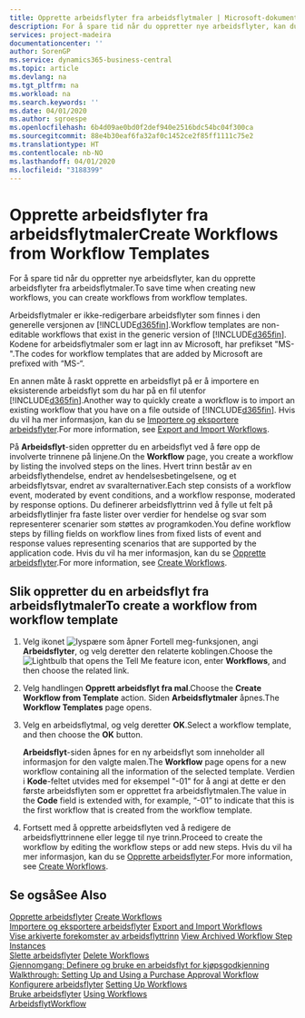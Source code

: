 ```yaml
---
title: Opprette arbeidsflyter fra arbeidsflytmaler | Microsoft-dokumentasjon
description: For å spare tid når du oppretter nye arbeidsflyter, kan du opprette arbeidsflyter fra arbeidsflytmaler.
services: project-madeira
documentationcenter: ''
author: SorenGP
ms.service: dynamics365-business-central
ms.topic: article
ms.devlang: na
ms.tgt_pltfrm: na
ms.workload: na
ms.search.keywords: ''
ms.date: 04/01/2020
ms.author: sgroespe
ms.openlocfilehash: 6b4d09ae0bd0f2def940e2516bdc54bc04f300ca
ms.sourcegitcommit: 88e4b30eaf6fa32af0c1452ce2f85ff1111c75e2
ms.translationtype: HT
ms.contentlocale: nb-NO
ms.lasthandoff: 04/01/2020
ms.locfileid: "3188399"
---
```

# <a name="create-workflows-from-workflow-templates"></a><span data-ttu-id="b76cf-103">Opprette arbeidsflyter fra arbeidsflytmaler</span><span class="sxs-lookup"><span data-stu-id="b76cf-103">Create Workflows from Workflow Templates</span></span>
<span data-ttu-id="b76cf-104">For å spare tid når du oppretter nye arbeidsflyter, kan du opprette arbeidsflyter fra arbeidsflytmaler.</span><span class="sxs-lookup"><span data-stu-id="b76cf-104">To save time when creating new workflows, you can create workflows from workflow templates.</span></span>  

 <span data-ttu-id="b76cf-105">Arbeidsflytmaler er ikke-redigerbare arbeidsflyter som finnes i den generelle versjonen av [!INCLUDE[d365fin](includes/d365fin_md.md)].</span><span class="sxs-lookup"><span data-stu-id="b76cf-105">Workflow templates are non-editable workflows that exist in the generic version of [!INCLUDE[d365fin](includes/d365fin_md.md)].</span></span> <span data-ttu-id="b76cf-106">Kodene for arbeidsflytmaler som er lagt inn av Microsoft, har prefikset "MS-".</span><span class="sxs-lookup"><span data-stu-id="b76cf-106">The codes for workflow templates that are added by Microsoft are prefixed with “MS-“.</span></span>  

 <span data-ttu-id="b76cf-107">En annen måte å raskt opprette en arbeidsflyt på er å importere en eksisterende arbeidsflyt som du har på en fil utenfor [!INCLUDE[d365fin](includes/d365fin_md.md)].</span><span class="sxs-lookup"><span data-stu-id="b76cf-107">Another way to quickly create a workflow is to import an existing workflow that you have on a file outside of [!INCLUDE[d365fin](includes/d365fin_md.md)].</span></span> <span data-ttu-id="b76cf-108">Hvis du vil ha mer informasjon, kan du se [Importere og eksportere arbeidsflyter](across-how-to-export-and-import-workflows.md).</span><span class="sxs-lookup"><span data-stu-id="b76cf-108">For more information, see [Export and Import Workflows](across-how-to-export-and-import-workflows.md).</span></span>  

<span data-ttu-id="b76cf-109">På **Arbeidsflyt**-siden oppretter du en arbeidsflyt ved å føre opp de involverte trinnene på linjene.</span><span class="sxs-lookup"><span data-stu-id="b76cf-109">On the **Workflow** page, you create a workflow by listing the involved steps on the lines.</span></span> <span data-ttu-id="b76cf-110">Hvert trinn består av en arbeidsflythendelse, endret av hendelsesbetingelsene, og et arbeidsflytsvar, endret av svaralternativer.</span><span class="sxs-lookup"><span data-stu-id="b76cf-110">Each step consists of a workflow event, moderated by event conditions, and a workflow response, moderated by response options.</span></span> <span data-ttu-id="b76cf-111">Du definerer arbeidsflyttrinn ved å fylle ut felt på arbeidsflytlinjer fra faste lister over verdier for hendelse og svar som representerer scenarier som støttes av programkoden.</span><span class="sxs-lookup"><span data-stu-id="b76cf-111">You define workflow steps by filling fields on workflow lines from fixed lists of event and response values representing scenarios that are supported by the application code.</span></span> <span data-ttu-id="b76cf-112">Hvis du vil ha mer informasjon, kan du se [Opprette arbeidsflyter](across-how-to-create-workflows.md).</span><span class="sxs-lookup"><span data-stu-id="b76cf-112">For more information, see [Create Workflows](across-how-to-create-workflows.md).</span></span>  

## <a name="to-create-a-workflow-from-workflow-template"></a><span data-ttu-id="b76cf-113">Slik oppretter du en arbeidsflyt fra arbeidsflytmaler</span><span class="sxs-lookup"><span data-stu-id="b76cf-113">To create a workflow from workflow template</span></span>  
1.  <span data-ttu-id="b76cf-114">Velg ikonet ![lyspære som åpner Fortell meg-funksjonen](media/ui-search/search_small.png "Fortell hva du vil gjøre"), angi **Arbeidsflyter**, og velg deretter den relaterte koblingen.</span><span class="sxs-lookup"><span data-stu-id="b76cf-114">Choose the ![Lightbulb that opens the Tell Me feature](media/ui-search/search_small.png "Tell me what you want to do") icon, enter **Workflows**, and then choose the related link.</span></span>  
2.  <span data-ttu-id="b76cf-115">Velg handlingen **Opprett arbeidsflyt fra mal**.</span><span class="sxs-lookup"><span data-stu-id="b76cf-115">Choose the **Create Workflow from Template** action.</span></span> <span data-ttu-id="b76cf-116">Siden **Arbeidsflytmaler** åpnes.</span><span class="sxs-lookup"><span data-stu-id="b76cf-116">The **Workflow Templates** page opens.</span></span>  
3.  <span data-ttu-id="b76cf-117">Velg en arbeidsflytmal, og velg deretter **OK**.</span><span class="sxs-lookup"><span data-stu-id="b76cf-117">Select a workflow template, and then choose the **OK** button.</span></span>  

     <span data-ttu-id="b76cf-118">**Arbeidsflyt**-siden åpnes for en ny arbeidsflyt som inneholder all informasjon for den valgte malen.</span><span class="sxs-lookup"><span data-stu-id="b76cf-118">The **Workflow** page opens for a new workflow containing all the information of the selected template.</span></span> <span data-ttu-id="b76cf-119">Verdien i **Kode**-feltet utvides med for eksempel "-01" for å angi at dette er den første arbeidsflyten som er opprettet fra arbeidsflytmalen.</span><span class="sxs-lookup"><span data-stu-id="b76cf-119">The value in the **Code** field is extended with, for example, “-01” to indicate that this is the first workflow that is created from the workflow template.</span></span>  
4.  <span data-ttu-id="b76cf-120">Fortsett med å opprette arbeidsflyten ved å redigere de arbeidsflyttrinnene eller legge til nye trinn.</span><span class="sxs-lookup"><span data-stu-id="b76cf-120">Proceed to create the workflow by editing the workflow steps or add new steps.</span></span> <span data-ttu-id="b76cf-121">Hvis du vil ha mer informasjon, kan du se [Opprette arbeidsflyter](across-how-to-create-workflows.md).</span><span class="sxs-lookup"><span data-stu-id="b76cf-121">For more information, see [Create Workflows](across-how-to-create-workflows.md).</span></span>  

## <a name="see-also"></a><span data-ttu-id="b76cf-122">Se også</span><span class="sxs-lookup"><span data-stu-id="b76cf-122">See Also</span></span>  
 <span data-ttu-id="b76cf-123">[Opprette arbeidsflyter](across-how-to-create-workflows.md) </span><span class="sxs-lookup"><span data-stu-id="b76cf-123">[Create Workflows](across-how-to-create-workflows.md) </span></span>  
 <span data-ttu-id="b76cf-124">[Importere og eksportere arbeidsflyter](across-how-to-export-and-import-workflows.md) </span><span class="sxs-lookup"><span data-stu-id="b76cf-124">[Export and Import Workflows](across-how-to-export-and-import-workflows.md) </span></span>  
 <span data-ttu-id="b76cf-125">[Vise arkiverte forekomster av arbeidsflyttrinn](across-how-to-view-archived-workflow-step-instances.md) </span><span class="sxs-lookup"><span data-stu-id="b76cf-125">[View Archived Workflow Step Instances](across-how-to-view-archived-workflow-step-instances.md) </span></span>  
 <span data-ttu-id="b76cf-126">[Slette arbeidsflyter](across-how-to-delete-workflows.md) </span><span class="sxs-lookup"><span data-stu-id="b76cf-126">[Delete Workflows](across-how-to-delete-workflows.md) </span></span>  
 <span data-ttu-id="b76cf-127">[Gjennomgang: Definere og bruke en arbeidsflyt for kjøpsgodkjenning](walkthrough-setting-up-and-using-a-purchase-approval-workflow.md) </span><span class="sxs-lookup"><span data-stu-id="b76cf-127">[Walkthrough: Setting Up and Using a Purchase Approval Workflow](walkthrough-setting-up-and-using-a-purchase-approval-workflow.md) </span></span>  
 <span data-ttu-id="b76cf-128">[Konfigurere arbeidsflyter](across-set-up-workflows.md) </span><span class="sxs-lookup"><span data-stu-id="b76cf-128">[Setting Up Workflows](across-set-up-workflows.md) </span></span>  
 <span data-ttu-id="b76cf-129">[Bruke arbeidsflyter](across-use-workflows.md) </span><span class="sxs-lookup"><span data-stu-id="b76cf-129">[Using Workflows](across-use-workflows.md) </span></span>  
 [<span data-ttu-id="b76cf-130">Arbeidsflyt</span><span class="sxs-lookup"><span data-stu-id="b76cf-130">Workflow</span></span>](across-workflow.md)   
